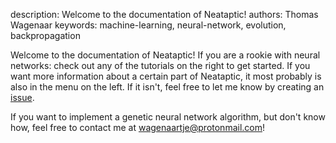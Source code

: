 description: Welcome to the documentation of Neataptic!
authors: Thomas Wagenaar
keywords: machine-learning, neural-network, evolution, backpropagation

Welcome to the documentation of Neataptic! If you are a rookie with neural networks:
check out any of the tutorials on the right to get started. If you want more
information about a certain part of Neataptic, it most probably is also in the
menu on the left. If it isn't, feel free to let me know by creating an [issue](https://github.com/wagenaartje/neataptic/issues).

If you want to implement a genetic neural network algorithm, but don't know how, feel free to contact me at [wagenaartje@protonmail.com](mailto:wagenaartje@protonmail.com)!
